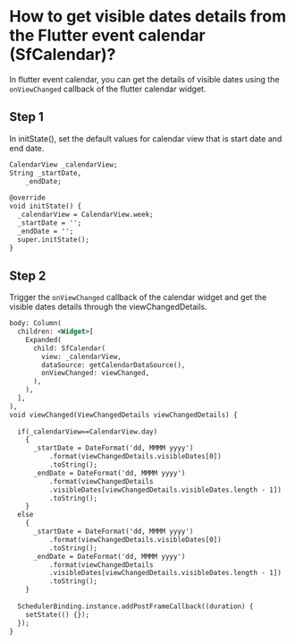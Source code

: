 # How to get visible dates details from the Flutter event calendar (SfCalendar)?

In flutter event calendar, you can get the details of visible dates using the `onViewChanged` callback of the flutter calendar widget.

## Step 1
In initState(), set the default values for calendar view that is start date and end date.

```xml
CalendarView _calendarView;
String _startDate,
    _endDate;
 
@override
void initState() {
  _calendarView = CalendarView.week;
  _startDate = '';
  _endDate = '';
  super.initState();
}
```
 

## Step 2
Trigger the `onViewChanged` callback of the calendar widget and get the visible dates details through the viewChangedDetails.

```xml
body: Column(
  children: <Widget>[
    Expanded(
      child: SfCalendar(
        view: _calendarView,
        dataSource: getCalendarDataSource(),
        onViewChanged: viewChanged,
      ),
    ),
  ],
),
void viewChanged(ViewChangedDetails viewChangedDetails) {
 
  if(_calendarView==CalendarView.day)
    {
      _startDate = DateFormat('dd, MMMM yyyy')
          .format(viewChangedDetails.visibleDates[0])
          .toString();
      _endDate = DateFormat('dd, MMMM yyyy')
          .format(viewChangedDetails
          .visibleDates[viewChangedDetails.visibleDates.length - 1])
          .toString();
    }
  else
    {
      _startDate = DateFormat('dd, MMMM yyyy')
          .format(viewChangedDetails.visibleDates[0])
          .toString();
      _endDate = DateFormat('dd, MMMM yyyy')
          .format(viewChangedDetails
          .visibleDates[viewChangedDetails.visibleDates.length - 1])
          .toString();
    }
 
  SchedulerBinding.instance.addPostFrameCallback((duration) {
    setState(() {});
  });
}
```
